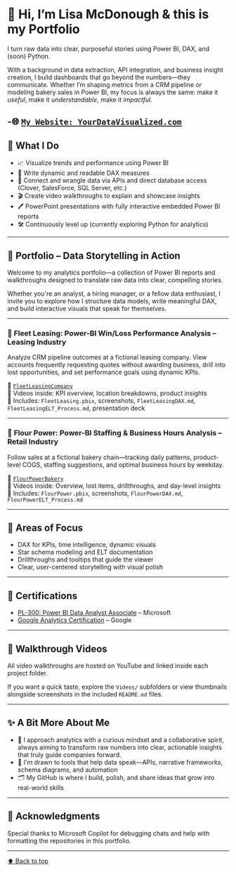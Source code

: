 # 👋 Hi, I’m Lisa McDonough & this is my Portfolio

I turn raw data into clear, purposeful stories using Power BI, DAX, and (soon) Python.

With a background in data extraction, API integration, and business insight creation, I build dashboards that go beyond the numbers—they communicate. Whether I’m shaping metrics from a CRM pipeline or modeling bakery sales in Power BI, my focus is always the same: make it *useful*, make it *understandable*, make it *impactful*.

-🌐 [`My Website: YourDataVisualized.com`](https://yourdatavisualized.com/) 
---

## 💼 What I Do

- 📈 Visualize trends and performance using Power BI  
- 🧮 Write dynamic and readable DAX measures  
- 🔌 Connect and wrangle data via APIs and direct database access (Clover, SalesForce, SQL Server, etc.)  
- 🎬 Create video walkthroughs to explain and showcase insights  
- 🖊️ PowerPoint presentations with fully interactive embedded Power BI reports  
- 🛠️ Continuously level up (currently exploring Python for analytics)

---

## 🎯 Portfolio – Data Storytelling in Action

Welcome to my analytics portfolio—a collection of Power BI reports and walkthroughs designed to translate raw data into clear, compelling stories.

Whether you're an analyst, a hiring manager, or a fellow data enthusiast, I invite you to explore how I structure data models, write meaningful DAX, and build interactive visuals that speak for themselves.

---

### 🚗 **Fleet Leasing: Power-BI Win/Loss Performance Analysis – Leasing Industry**  
Analyze CRM pipeline outcomes at a fictional leasing company. View accounts frequently requesting quotes without awarding business, drill into lost opportunities, and set performance goals using dynamic KPIs.

📁 [`FleetLeasingCompany`](https://github.com/lisa-mcdonough/FleetLeasingCompany)  
🎥 Videos inside: KPI overview, location breakdowns, product insights  
📄 Includes: `FleetLeasing.pbix`, screenshots, `FleetLeasingDAX.md`, `FleetLeasingELT_Process.md`, presentation deck

---

### 🧁 **Flour Power: Power-BI Staffing & Business Hours Analysis – Retail Industry**  
Follow sales at a fictional bakery chain—tracking daily patterns, product-level COGS, staffing suggestions, and optimal business hours by weekday.

📁 [`FlourPowerBakery`](https://github.com/lisa-mcdonough/FlourPowerBakery)  
🎥 Videos inside: Overview, lost items, drillthroughs, and day-level insights  
📄 Includes: `FlourPower.pbix`, screenshots, `FlourPowerDAX.md`, `FlourPowerELT_Process.md`

---

## 🧠 Areas of Focus

- DAX for KPIs, time intelligence, dynamic visuals  
- Star schema modeling and ELT documentation  
- Drillthroughs and tooltips that guide the viewer  
- Clear, user-centered storytelling with visual polish

---

## 🏅 Certifications

- [PL-300: Power BI Data Analyst Associate](https://github.com/lisa-mcdonough/lisa-mcdonough/blob/main/Power%20BI%20Data%20Analyst%20Asssociate%20Certificate.pdf) – Microsoft  
- [Google Analytics Certification](https://github.com/lisa-mcdonough/lisa-mcdonough/blob/main/Data%20Analysis%20with%20R%20Certificate.pdf) – Google

---

## 🔗 Walkthrough Videos

All video walkthroughs are hosted on YouTube and linked inside each project folder.

If you want a quick taste, explore the `Videos/` subfolders or view thumbnails alongside screenshots in the included `README.md` files.

---

## ✨ A Bit More About Me

- 🎽 I approach analytics with a curious mindset and a collaborative spirit, always aiming to transform raw numbers into clear, actionable insights that truly guide companies forward. 
- 🧠 I'm drawn to tools that help data speak—APIs, narrative frameworks, schema diagrams, and automation  
- 🗂️ My GitHub is where I build, polish, and share ideas that grow into real-world skills

---

## 🙏 Acknowledgments

Special thanks to Microsoft Copilot for debugging chats and help with formatting the repositories in this portfolio.

---

[⬆️ Back to top](#-hi-im-lisa-mcdonough)
